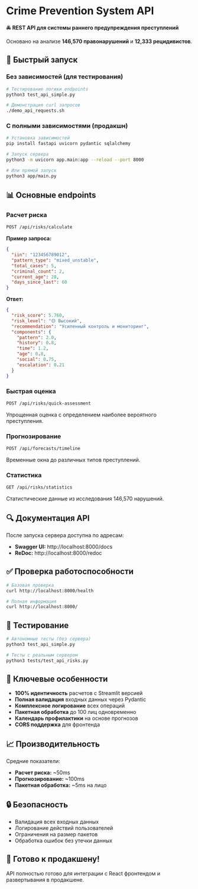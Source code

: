 # Crime Prevention System API

🚔 **REST API для системы раннего предупреждения преступлений**

Основано на анализе **146,570 правонарушений** и **12,333 рецидивистов**.

## 🚀 Быстрый запуск

### Без зависимостей (для тестирования)
```bash
# Тестирование логики endpoints
python3 test_api_simple.py

# Демонстрация curl запросов  
./demo_api_requests.sh
```

### С полными зависимостями (продакшн)
```bash
# Установка зависимостей
pip install fastapi uvicorn pydantic sqlalchemy

# Запуск сервера
python3 -m uvicorn app.main:app --reload --port 8000

# Или прямой запуск
python3 app/main.py
```

## 📊 Основные endpoints

### Расчет риска
```bash
POST /api/risks/calculate
```
**Пример запроса:**
```json
{
  "iin": "123456789012",
  "pattern_type": "mixed_unstable",
  "total_cases": 5,
  "criminal_count": 2,
  "current_age": 28,
  "days_since_last": 60
}
```

**Ответ:**
```json
{
  "risk_score": 5.760,
  "risk_level": "🟡 Высокий", 
  "recommendation": "Усиленный контроль и мониторинг",
  "components": {
    "pattern": 2.0,
    "history": 0.8,
    "time": 1.2,
    "age": 0.8,
    "social": 0.75,
    "escalation": 0.21
  }
}
```

### Быстрая оценка
```bash
POST /api/risks/quick-assessment
```
Упрощенная оценка с определением наиболее вероятного преступления.

### Прогнозирование
```bash
POST /api/forecasts/timeline
```
Временные окна до различных типов преступлений.

### Статистика
```bash
GET /api/risks/statistics
```
Статистические данные из исследования 146,570 нарушений.

## 🔍 Документация API

После запуска сервера доступна по адресам:
- **Swagger UI:** http://localhost:8000/docs
- **ReDoc:** http://localhost:8000/redoc

## ✅ Проверка работоспособности

```bash
# Базовая проверка
curl http://localhost:8000/health

# Полная информация
curl http://localhost:8000/
```

## 🧪 Тестирование

```bash
# Автономные тесты (без сервера)
python3 test_api_simple.py

# Тесты с реальным сервером
python3 tests/test_api_risks.py
```

## 🎯 Ключевые особенности

- **100% идентичность** расчетов с Streamlit версией
- **Полная валидация** входных данных через Pydantic
- **Комплексное логирование** всех операций
- **Пакетная обработка** до 100 лиц одновременно
- **Календарь профилактики** на основе прогнозов
- **CORS поддержка** для фронтенда

## 📈 Производительность

Средние показатели:
- **Расчет риска:** ~50ms
- **Прогнозирование:** ~100ms 
- **Пакетная обработка:** ~5ms на лицо

## 🔒 Безопасность

- Валидация всех входных данных
- Логирование действий пользователей
- Ограничения на размер пакетов
- Обработка ошибок без утечки данных

## 🚀 Готово к продакшену!

API полностью готово для интеграции с React фронтендом и развертывания в продакшене.
